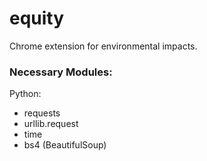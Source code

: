 # equity
Chrome extension for environmental impacts. 

### Necessary Modules:
Python:
* requests
* urllib.request
* time
* bs4 (BeautifulSoup)
